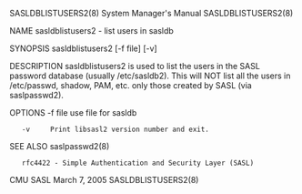 

SASLDBLISTUSERS2(8)                                                                        System Manager's Manual                                                                        SASLDBLISTUSERS2(8)



NAME
       sasldblistusers2 - list users in sasldb

SYNOPSIS
       sasldblistusers2 [-f file] [-v]

DESCRIPTION
       sasldblistusers2  is  used  to list the users in the SASL password database (usually /etc/sasldb2). This will NOT list all the users in /etc/passwd, shadow, PAM, etc. only those created by SASL (via
       saslpasswd2).

OPTIONS
       -f file
              use file for sasldb

       -v     Print libsasl2 version number and exit.

SEE ALSO
       saslpasswd2(8)

       rfc4422 - Simple Authentication and Security Layer (SASL)



CMU SASL                                                                                        March 7, 2005                                                                             SASLDBLISTUSERS2(8)
